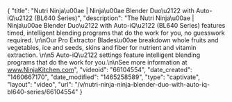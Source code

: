 {
    "title": "Nutri Ninja\u00ae | Ninja\u00ae Blender Duo\u2122 with Auto-iQ\u2122 (BL640 Series)",
    "description": "The Nutri Ninja\u00ae | Ninja\u00ae Blender Duo\u2122 with Auto-iQ\u2122 (BL640 Series) features timed, intelligent blending programs that do the work for you, no guesswork required. \n\nOur Pro Extractor Blades\u00ae   breakdown whole fruits and vegetables, ice and seeds, skins and fiber for nutrient and vitamin extraction.  \n\n5 Auto-iQ\u2122 settings feature intelligent blending programs that do the work for you.\n\nSee more information at www.NinjaKitchen.com",
    "videoid": "66104554",
    "date_created": "1460667170",
    "date_modified": "1465258589",
    "type": "captivate",
    "layout": "video",
    "url": "\/v\/nutri-ninja-ninja-blender-duo-with-auto-iq-bl640-series\/66104554"
}